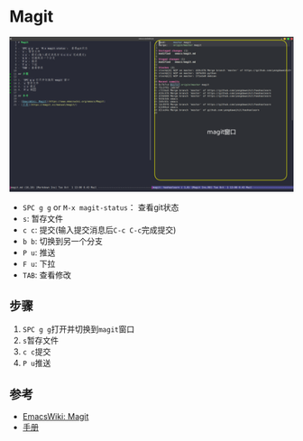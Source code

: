 # Magit

![](figures/magit.png)

- `SPC g g` or `M-x magit-status`： 查看git状态
- `s`: 暂存文件
- `c c`: 提交(输入提交消息后`C-c C-c`完成提交)
- `b b`: 切换到另一个分支
- `P u`: 推送
- `F u`: 下拉
- `TAB`: 查看修改

## 步骤

1. `SPC g g`打开并切换到`magit`窗口
2. `s`暂存文件
3. `c c`提交
4. `P u`推送


## 参考

- [EmacsWiki: Magit](https://www.emacswiki.org/emacs/Magit)
- [手册](https://magit.vc/manual/magit/)
